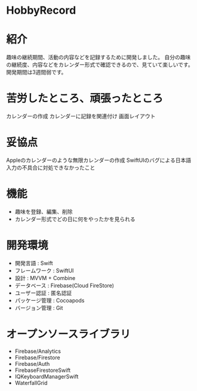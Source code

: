 # HobbyRecord

# 紹介
趣味の継続期間、活動の内容などを記録するために開発しました。
自分の趣味の継続度、内容などをカレンダー形式で確認できるので、見ていて楽しいです。
開発期間は3週間弱です。

# 苦労したところ、頑張ったところ
カレンダーの作成
カレンダーに記録を関連付け
画面レイアウト

# 妥協点
Appleのカレンダーのような無限カレンダーの作成
SwiftUIのバグによる日本語入力の不具合に対処できなかったこと

# 機能
- 趣味を登録、編集、削除
- カレンダー形式でどの日に何をやったかを見られる

# 開発環境
- 開発言語 : Swift  
- フレームワーク : SwiftUI  
- 設計 : MVVM + Combine  
- データベース : Firebase(Cloud FireStore)
- ユーザー認証 : 匿名認証
- パッケージ管理 : Cocoapods  
- バージョン管理 : Git  

# オープンソースライブラリ
- Firebase/Analytics
- Firebase/Firestore
- Firebase/Auth
- FirebaseFirestoreSwift
- IQKeyboardManagerSwift
- WaterfallGrid
